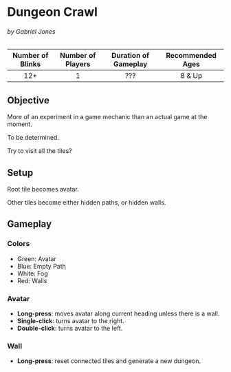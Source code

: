 # Dungeon Crawl
###### by Gabriel Jones
  
| Number of Blinks | Number of Players | Duration of Gameplay | Recommended Ages |
|:----------------:|:-----------------:|:--------------------:|:----------------:|
| 12+              | 1                 | ???                  | 8 & Up           |

## Objective

More of an experiment in a game mechanic than an actual game at the moment.

To be determined.

Try to visit all the tiles?

## Setup

Root tile becomes avatar.

Other tiles become either hidden paths, or hidden walls.

## Gameplay

### Colors
- Green: Avatar
- Blue: Empty Path
- White: Fog
- Red: Walls

### Avatar
 - **Long-press**: moves avatar along current heading unless there is a wall.
 - **Single-click**: turns avatar to the right.
 - **Double-click**: turns avatar to the left.

### Wall
 - **Long-press**: reset connected tiles and generate a new dungeon.
